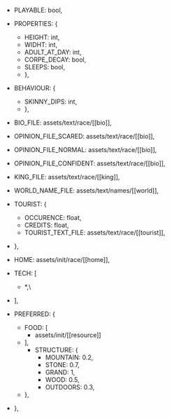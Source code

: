 

- PLAYABLE: bool,
- PROPERTIES: { 
	- HEIGHT: int,
	- WIDHT: int,
	- ADULT_AT_DAY: int,
	- CORPE_DECAY: bool,
	- SLEEPS: bool,
	- },
	
- BEHAVIOUR: {
	- SKINNY_DIPS: int,
	- },

- BIO_FILE: assets/text/race/[[bio]], 
- OPINION_FILE_SCARED: assets/text/race/[[bio]],
- OPINION_FILE_NORMAL: assets/text/race/[[bio]],
- OPINION_FILE_CONFIDENT: assets/text/race/[[bio]],
- KING_FILE: assets/text/race/[[king]],
- WORLD_NAME_FILE: assets/text/names/[[world]],

- TOURIST: {
	- OCCURENCE: float,
	- CREDITS: float,
	- TOURIST_TEXT_FILE: assets/text/race/[[tourist]],
- },

- HOME: assets/init/race/[[home]],

- TECH: [
	- \*,\
- ],

- PREFERRED: {
	- FOOD: [
		- assets/init/[[resource]] 
	- ],
		- STRUCTURE: {
			- MOUNTAIN: 0.2,
			- STONE: 0.7,
			- GRAND: 1,
			- WOOD: 0.5,
			- OUTDOORS: 0.3,
	- },
- },
